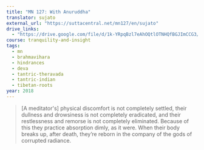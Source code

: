 ```yaml
---
title: "MN 127: With Anuruddha"
translator: sujato
external_url: "https://suttacentral.net/mn127/en/sujato"
drive_links:
  - "https://drive.google.com/file/d/1k-YRpqBzl7eAhOQtlOTNHQfBGJImCCG3/view?usp=drivesdk"
course: tranquility-and-insight
tags:
  - mn
  - brahmavihara
  - hindrances
  - deva
  - tantric-theravada
  - tantric-indian
  - tibetan-roots
year: 2018
---
```


> [A meditator's] physical discomfort is not completely settled, their dullness and drowsiness is not completely eradicated, and their restlessness and remorse is not completely eliminated. Because of this they practice absorption dimly, as it were. When their body breaks up, after death, they’re reborn in the company of the gods of corrupted radiance.
